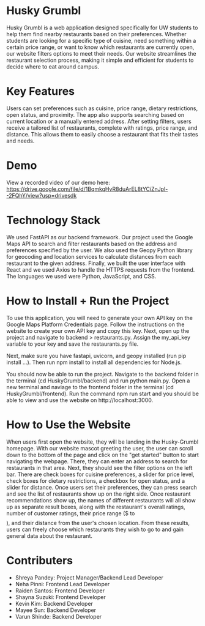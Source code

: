 # Husky Grumbl
Husky Grumbl is a web application designed specifically for UW students to help them find nearby restaurants based on their preferences. Whether students are looking for a specific type of cuisine, need something within a certain price range, or want to know which restaurants are currently open, our website filters options to meet their needs. Our website streamlines the restaurant selection process, making it simple and efficient for students to decide where to eat around campus.

# Key Features
Users can set preferences such as cuisine, price range, dietary restrictions, open status, and proximity. The app also supports searching based on current location or a manually entered address. After setting filters, users receive a tailored list of restaurants, complete with ratings, price range, and distance. This allows them to easily choose a restaurant that fits their tastes and needs. 

# Demo 
View a recorded video of our demo here: https://drive.google.com/file/d/1BqmkqHvR8duArEL8tYCiZnJpl--2FQhY/view?usp=drivesdk

# Technology Stack
We used FastAPI as our backend framework. Our project used the Google Maps API to search and filter restaurants based on the address and preferences specified by the user. We also used the Geopy Python library for geocoding and location services to calculate distances from each restaurant to the given address. Finally, we built the user interface with React and we used Axios to handle the HTTPS requests from the frontend. The languages we used were Python, JavaScript, and CSS.

# How to Install + Run the Project
To use this application, you will need to generate your own API key on the Google Maps Platform Credentials page. Follow the instructions on the website to create your own API key and copy this key. Next, open up the project and navigate to backend > restaurants.py. Assign the my_api_key variable to your key and save the restaurants.py file. 

Next, make sure you have fastapi, uvicorn, and geopy installed (run pip install ...). Then run npm install to install all dependencies for Node.js. 

You should now be able to run the project. Navigate to the backend folder in the terminal (cd HuskyGrumbl/backend) and run python main.py. Open a new terminal and naviage to the frontend folder in the terminal (cd HuskyGrumbl/frontend). Run the command npm run start and you should be able to view and use the website on http://localhost:3000.

# How to Use the Website
When users first open the website, they will be landing in the Husky-Grumbl homepage. With our website mascot greeting the user, the user can scroll down to the bottom of the page and click on the "get started" button to start navigating the webpage. There, they can enter an address to search for restaurants in that area. Next, they should see the filter options on the left bar. There are check boxes for cuisine preferences, a slider for price level, check boxes for dietary restrictions, a checkbox for open status, and a slider for distance. Once users set their preferences, they can press search and see the list of restaurants show up on the right side. Once restaurant recommendations show up, the names of different restaurants will all show up as separate result boxes, along with the restaurant's overall ratings, number of customer ratings, their price range ($ to $$$$), and their distance from the user's chosen location. From these results, users can freely choose which restaurants they wish to go to and gain general data about the restaurant. 

# Contributers 
- Shreya Pandey: Project Manager/Backend Lead Developer
- Neha Pinni: Frontend Lead Developer  
- Raiden Santos: Frontend Developer 
- Shayna Suzuki: Frontend Developer 
- Kevin Kim: Backend Developer 
- Mayee Sun: Backend Developer
- Varun Shinde: Backend Developer
